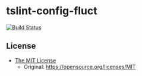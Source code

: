 # tslint-config-fluct

[![Build Status](https://travis-ci.org/voyagegroup/tslint-config-fluct.svg?branch=master)](https://travis-ci.org/voyagegroup/tslint-config-fluct)





## License

- [The MIT License](./LICENSE.txt)
  - Original: https://opensource.org/licenses/MIT

